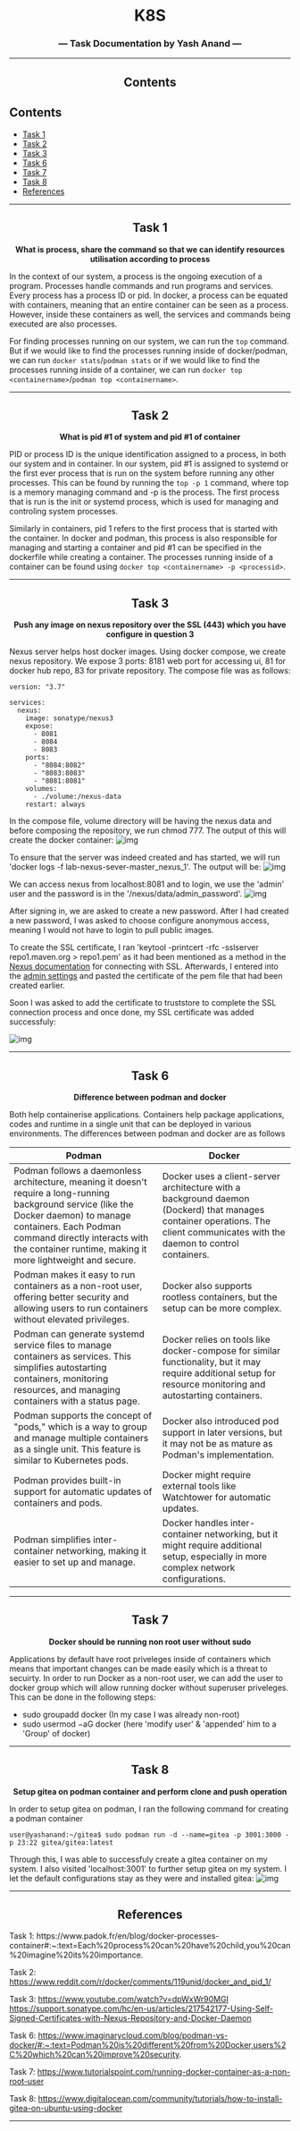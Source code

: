 <div align="center">

<!-- add technical charcha logo postgres session 3 -->
# K8S      
### — Task Documentation by Yash Anand —    
__________________________________________________________________________________

## Contents
</div>

## Contents
- [Task 1](#task-1)
- [Task 2](#task-2)
- [Task 3](#task-3)
- [Task 6](#task-6)
- [Task 7](#task-7)
- [Task 8](#task-8)
- [References](#references)

_____________________________________________________________________________________     
<div align="center">

## **Task 1**
**What is process, share the command so that we can identify resources utilisation according to process**
</div>
In the context of our system, a process is the ongoing execution of a program. Processes handle commands and run programs and services. Every process has a process ID or pid. In docker, a process can be equated with containers, meaning that an entire container can be seen as a process. However, inside these containers as well, the services and commands being executed are also processes.

For finding processes running on our system, we can run the `top` command. But if we would like to find the processes running inside of docker/podman, we can run `docker stats`/`podman stats` or if we would like to find the processes running inside of a container, we can run `docker top <containername>`/`podman top <containername>`.
___________________________________________________

<div align="center">

## **Task 2**
**What is pid #1 of system and pid  #1 of container**
</div>

PID or process ID is the unique identification assigned to a process, in both our system and in container. In our system, pid #1 is assigned to systemd or the first ever process that is run on the system before running any other processes. This can be found by running the `top -p 1` command, where top is a memory managing command and -p is the process. The first process that is run is the init or systemd process, which is used for managing and controling system processes.

Similarly in containers, pid 1 refers to the first process that is started with the container. In docker and podman, this process is also responsible for managing and starting a container and pid #1 can be specified in the dockerfile while creating a container. The processes running inside of a container can be found using `docker top <containername> -p <processid>`. 
___________________________________________________

<div align="center">
  
## **Task 3**
**Push any image on nexus repository over the SSL (443) which you have configure in question 3**
</div>

Nexus server helps host docker images. Using docker compose, we create nexus repository. We expose 3 ports: 8181 web port for accessing ui, 81 for docker hub repo, 83 for private repository. The compose file was as follows:
```
version: "3.7"

services:
  nexus:
    image: sonatype/nexus3
    expose:
      - 8081
      - 8084
      - 8083
    ports:
      - "8084:8082"
      - "8083:8083"
      - "8081:8081"
    volumes:
      - ./volume:/nexus-data
    restart: always

```
In the compose file, volume directory will be having the nexus data and before composing the repository, we run chmod 777. The output of this will create the docker container:
![img](https://i.imgur.com/kaLuROy.png)

To ensure that the server was indeed created and has started, we will run 'docker logs -f lab-nexus-sever-master_nexus_1'. The output will be:
![img](https://i.imgur.com/4Ev1Drq.png)

We can access nexus from localhost:8081 and to login, we use the 'admin' user and the password is in the '/nexus/data/admin_password'. 
![img](https://i.imgur.com/yd6r9Cl.png)

After signing in, we are asked to create a new password. After I had created a new password, I was asked to choose configure anonymous access, meaning I would not have to login to pull public images.

To create the SSL certificate, I ran 'keytool -printcert -rfc -sslserver repo1.maven.org > repo1.pem' as it had been mentioned as a method in the [Nexus documentation](https://help.sonatype.com/repomanager3/nexus-repository-administration/configuring-ssl) for connecting with SSL. Afterwards, I entered into the [admin settings](http://localhost:8081/#admin/security/sslcertificates) and pasted the certificate of the pem file that had been created earlier. 

Soon I was asked to add the certificate to truststore to complete the SSL connection process and once done, my SSL certificate was added successfuly:

![img](https://i.imgur.com/OXYhVCd.png)


___________________________________________________


<div align="center">

## **Task 6**
**Difference between podman and docker**
</div>

Both help containerise applications. Containers help package applications, codes and runtime in a single unit that can be deployed in various environments. The differences between podman and docker are as follows

| Podman                                              | Docker                                     |
|-----------------------------------------------------|--------------------------------------------|
| Podman follows a daemonless architecture, meaning it doesn't require a long-running background service (like the Docker daemon) to manage containers. Each Podman command directly interacts with the container runtime, making it more lightweight and secure. | Docker uses a client-server architecture with a background daemon (Dockerd) that manages container operations. The client communicates with the daemon to control containers. |
| Podman makes it easy to run containers as a non-root user, offering better security and allowing users to run containers without elevated privileges. | Docker also supports rootless containers, but the setup can be more complex. |
| Podman can generate systemd service files to manage containers as services. This simplifies autostarting containers, monitoring resources, and managing containers with a status page. | Docker relies on tools like docker-compose for similar functionality, but it may require additional setup for resource monitoring and autostarting containers. |
| Podman supports the concept of "pods," which is a way to group and manage multiple containers as a single unit. This feature is similar to Kubernetes pods. | Docker also introduced pod support in later versions, but it may not be as mature as Podman's implementation. |
| Podman provides built-in support for automatic updates of containers and pods. | Docker might require external tools like Watchtower for automatic updates. |
| Podman simplifies inter-container networking, making it easier to set up and manage. | Docker handles inter-container networking, but it might require additional setup, especially in more complex network configurations. |

___________________________________________________

<div align="center">

## **Task 7**
**Docker should be running non root user without sudo**
</div>

Applications by default have root priveleges inside of containers which means that important changes can be made easily which is a threat to secuirty. In order to run Docker as a non-root user, we can add the user to docker group which will allow running docker without superuser priveleges. This can be done in the following steps:
- sudo groupadd docker (In my case I was already non-root)
- sudo usermod −aG docker <nonrootusername> (here 'modify user' & 'appended' him to a 'Group' of docker)
___________________________________________________

<div align="center">
  
## **Task 8**
**Setup gitea on podman container and perform clone and push operation**
</div>

In order to setup gitea on podman, I ran the following command for creating a podman container
```
user@yashanand:~/gitea$ sudo podman run -d --name=gitea -p 3001:3000 -p 23:22 gitea/gitea:latest
```
Through this, I was able to successfuly create a gitea container on my system. I also visited 'localhost:3001' to further setup gitea on my system. I let the default configurations stay as they were and installed gitea:
![img](https://i.imgur.com/61YcBnh.png)

___________________________________________________

<div align="center">

## **References**
</div>
Task 1: 
https://www.padok.fr/en/blog/docker-processes-container#:~:text=Each%20process%20can%20have%20child,you%20can%20imagine%20its%20importance.

Task 2:
https://www.reddit.com/r/docker/comments/119unid/docker_and_pid_1/

Task 3:
https://www.youtube.com/watch?v=dpWxWr90MGI
https://support.sonatype.com/hc/en-us/articles/217542177-Using-Self-Signed-Certificates-with-Nexus-Repository-and-Docker-Daemon

Task 6:
https://www.imaginarycloud.com/blog/podman-vs-docker/#:~:text=Podman%20is%20different%20from%20Docker,users%2C%20which%20can%20improve%20security.

Task 7:
https://www.tutorialspoint.com/running-docker-container-as-a-non-root-user

Task 8:
https://www.digitalocean.com/community/tutorials/how-to-install-gitea-on-ubuntu-using-docker

--------
